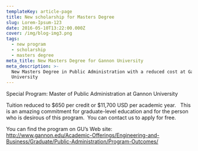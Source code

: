 ```yaml
---
templateKey: article-page
title: New scholarship for Masters Degree
slug: Lorem-Ipsum-123
date: 2016-05-10T13:22:00.000Z
cover: /img/blog-img3.png
tags:
  - new program
  - scholarship
  - masters degree
meta_title: New Masters Degree for Gannon University
meta_description: >-
  New Masters Degree in Public Administration with a reduced cost at Gannon
  University
---
```

Special Program: Master of Public Administration at Gannon University 

Tuition reduced to $650 per credit or $11,700 USD per academic year.   This is an amazing commitment for graduate-level education and for the person who is desirous of this program.  You can contact us to apply for free. 

You can find the program on GU’s Web site: http://www.gannon.edu/Academic-Offerings/Engineering-and-Business/Graduate/Public-Administration/Program-Outcomes/

